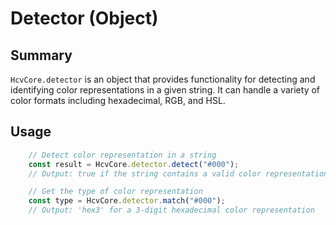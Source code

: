 # Detector (Object)

## Summary
`HcvCore.detector` is an object that provides functionality for detecting and identifying color representations in a given string. It can handle a variety of color formats including hexadecimal, RGB, and HSL.

## Usage
```javascript
    // Detect color representation in a string
    const result = HcvCore.detector.detect("#000");
    // Output: true if the string contains a valid color representation

    // Get the type of color representation
    const type = HcvCore.detector.match("#000");
    // Output: 'hex3' for a 3-digit hexadecimal color representation
```